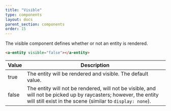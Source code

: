 ```yaml
---
title: "Visible"
type: components
layout: docs
parent_section: components
order: 15
---
```


The visible component defines whether or not an entity is rendered.

```html
<a-entity visible="false"></a-entity>
```

| Value | Description                                                 |
|-------|--------------------------------------------------------------
| true  | The entity will be rendered and visible. The default value. |
| false | The entity will not be rendered, will not be visible, and will not be picked up by raycasters; however, the entity will still exist in the scene (similar to `display: none`). |
